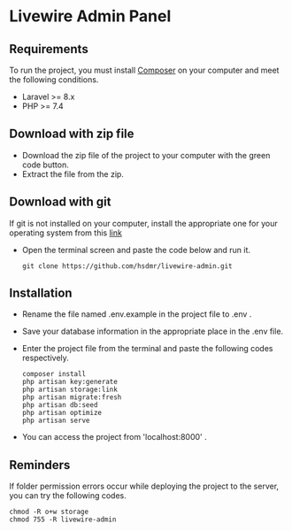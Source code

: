 # Livewire Admin Panel

## Requirements

To run the project, you must install <a href="https://getcomposer.org/">Composer</a> on your computer and meet the following conditions.

- Laravel >= 8.x
- PHP >= 7.4

## Download with zip file

- Download the zip file of the project to your computer with the green code button.
- Extract the file from the zip.

## Download with git


If git is not installed on your computer, install the appropriate one for your operating system from this <a href="https://git-scm.com/downloads">link</a>

- Open the terminal screen and paste the code below and run it.

  ```
  git clone https://github.com/hsdmr/livewire-admin.git
  ```
## Installation

- Rename the file named .env.example in the project file to .env .
- Save your database information in the appropriate place in the .env file.
- Enter the project file from the terminal and paste the following codes respectively.

  ```
  composer install
  php artisan key:generate
  php artisan storage:link
  php artisan migrate:fresh
  php artisan db:seed
  php artisan optimize
  php artisan serve
  ```

- You can access the project from 'localhost:8000' .

## Reminders

If folder permission errors occur while deploying the project to the server, you can try the following codes.

  ```
  chmod -R o+w storage
  chmod 755 -R livewire-admin
  ```

